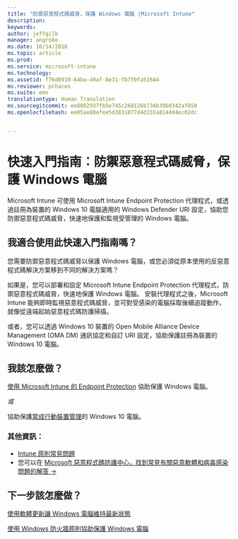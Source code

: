 ```yaml
---
title: "防禦惡意程式碼威脅，保護 Windows 電腦 |Microsoft Intune"
description: 
keywords: 
author: jeffgilb
manager: angrobe
ms.date: 10/14/2016
ms.topic: article
ms.prod: 
ms.service: microsoft-intune
ms.technology: 
ms.assetid: f76d8910-64ba-49af-8e31-fb759fa51644
ms.reviewer: pchacon
ms.suite: ems
translationtype: Human Translation
ms.sourcegitcommit: ee8092937fb5e745c268126b734b39b9342af850
ms.openlocfilehash: ee05ae88efee5d3831077d4d155a8144d4ec02dc


---
```


# 快速入門指南︰防禦惡意程式碼威脅，保護 Windows 電腦
Microsoft Intune 可使用 Microsoft Intune Endpoint Protection 代理程式，或透過註冊為裝置的 Windows 10 電腦適用的 Windows Defender URI 設定，協助您防禦惡意程式碼威脅，快速地保護和監視受管理的 Windows 電腦。

## 我適合使用此快速入門指南嗎？
您需要防禦惡意程式碼威脅以保護 Windows 電腦，或您必須從原本使用的反惡意程式碼解決方案移到不同的解決方案嗎？

如果是，您可以部署和設定 Microsoft Intune Endpoint Protection 代理程式，防禦惡意程式碼威脅，快速地保護 Windows 電腦。 安裝代理程式之後，Microsoft Intune 能夠即時監視惡意程式碼威脅，並可對受感染的電腦採取後續追蹤動作，就像從遠端起始惡意程式碼防護掃描。

或者，您可以透過 Windows 10 裝置的 Open Mobile Alliance Device Management (OMA DM) 通訊協定和自訂 URI 設定，協助保護註冊為裝置的 Windows 10 電腦。

## 我該怎麼做？
[使用 Microsoft Intune 的 Endpoint Protection](/intune/deploy-use/help-secure-windows-pcs-with-endpoint-protection-for-microsoft-intune) 協助保護 Windows 電腦。

*或*

協助保護[當成行動裝置管理](/intune/deploy-use/windows-10-policy-settings-in-microsoft-intune)的 Windows 10 電腦。


### 其他資訊：
- [Intune 原則常見問題](/intune/deploy-use/manage-settings-and-features-on-your-devices-with-microsoft-intune-policies#frequently-asked-questions-about-intune-policies)
- 您可以在 <a href="https://www.microsoft.com/security/portal/mmpc/" target="_blank"> Microsoft 惡意程式碼防護中心，找到常見有關惡意軟體和病毒感染問題的解答 &rarr;</a>


## 下一步該怎麼做？
[使用軟體更新讓 Windows 電腦維持最新狀態](/intune/deploy-use/keep-windows-pcs-up-to-date-with-software-updates-in-microsoft-intune)

[使用 Windows 防火牆原則協助保護 Windows 電腦](/intune/deploy-use/help-protect-windows-pcs-using-windows-firewall-policies-in-microsoft-intune)



<!--HONumber=Oct16_HO3-->


